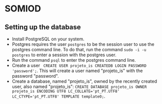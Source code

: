 # SOMIOD

## Setting up the database

- Install PostgreSQL on your system.
- Postgres requires the user `postgres` to be the session user to use the postgres command line. To do that, run the command `sudo -i -u postgres` to enter a session with the postgres user.
- Run the command `psql` to enter the postgres command line. 
- Create a user ` CREATE USER projeto_is CREATEDB LOGIN PASSWORD 'password';`. This will create a user named "projeto_is" with the password "password".
- Create a database, named "projeto_is", owned by the recently created user, also named "projeto_is": `CREATE DATABASE projeto_is OWNER projeto_is ENCODING UTF8 LC_COLLATE='pt_PT.UTF8' LC_CTYPE='pt_PT.UTF8' TEMPLATE template0;`.
